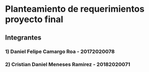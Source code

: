 # Planteamiento de requerimientos proyecto final

## Integrantes
### 1) Daniel Felipe Camargo Roa - 20172020078
### 2) Cristian Daniel Meneses Ramirez - 20182020071


